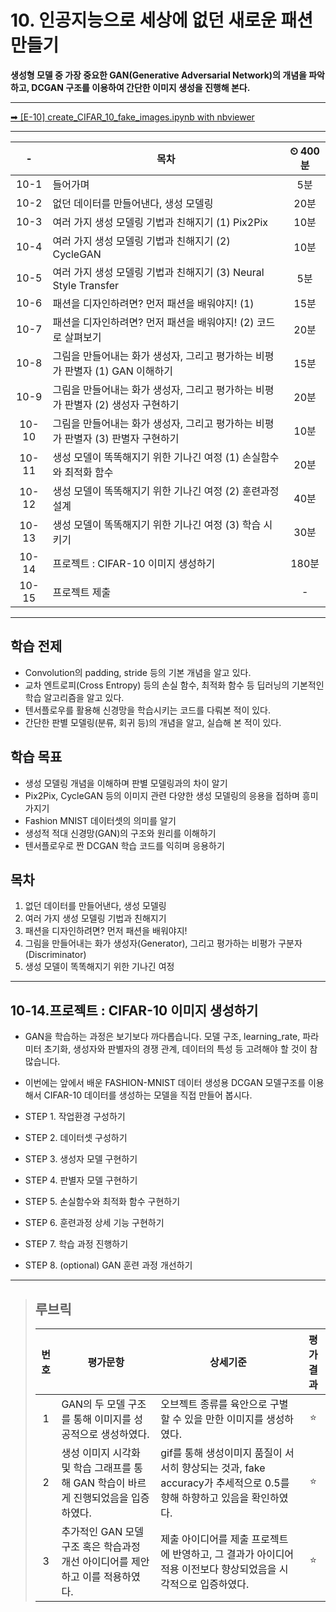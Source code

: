# 10. 인공지능으로 세상에 없던 새로운 패션 만들기

**생성형 모델 중 가장 중요한 GAN(Generative Adversarial Network)의 개념을 파악하고, DCGAN 구조를 이용하여 간단한 이미지 생성을 진행해 본다.**

---

[➡ [E-10] create_CIFAR_10_fake_images.ipynb with nbviewer](https://nbviewer.org/github/HRPzz/AIFFEL/blob/main/EXPLORATION/Node_10/%5BE-10%5D%20create_CIFAR_10_fake_images.ipynb)

---

|-|목차|⏲ 400분|
|:---:|---|:---:|
|10-1| 들어가며 | 5분|
|10-2| 없던 데이터를 만들어낸다, 생성 모델링 | 20분|
|10-3| 여러 가지 생성 모델링 기법과 친해지기 (1) Pix2Pix | 10분|
|10-4| 여러 가지 생성 모델링 기법과 친해지기 (2) CycleGAN | 10분|
|10-5| 여러 가지 생성 모델링 기법과 친해지기 (3) Neural Style Transfer | 5분|
|10-6| 패션을 디자인하려면? 먼저 패션을 배워야지! (1) | 15분|
|10-7| 패션을 디자인하려면? 먼저 패션을 배워야지! (2) 코드로 살펴보기 | 20분|
|10-8| 그림을 만들어내는 화가 생성자, 그리고 평가하는 비평가 판별자 (1) GAN 이해하기 | 15분|
|10-9| 그림을 만들어내는 화가 생성자, 그리고 평가하는 비평가 판별자 (2) 생성자 구현하기 | 20분|
|10-10| 그림을 만들어내는 화가 생성자, 그리고 평가하는 비평가 판별자 (3) 판별자 구현하기 | 10분|
|10-11| 생성 모델이 똑똑해지기 위한 기나긴 여정 (1) 손실함수와 최적화 함수 | 20분|
|10-12| 생성 모델이 똑똑해지기 위한 기나긴 여정 (2) 훈련과정 설계 | 40분|
|10-13| 생성 모델이 똑똑해지기 위한 기나긴 여정 (3) 학습 시키기 | 30분|
|10-14| 프로젝트 : CIFAR-10 이미지 생성하기 | 180분|
|10-15| 프로젝트 제출|-|

---

## 학습 전제

- Convolution의 padding, stride 등의 기본 개념을 알고 있다.
- 교차 엔트로피(Cross Entropy) 등의 손실 함수, 최적화 함수 등 딥러닝의 기본적인 학습 알고리즘을 알고 있다.
- 텐서플로우를 활용해 신경망을 학습시키는 코드를 다뤄본 적이 있다.
- 간단한 판별 모델링(분류, 회귀 등)의 개념을 알고, 실습해 본 적이 있다.

## 학습 목표

- 생성 모델링 개념을 이해하며 판별 모델링과의 차이 알기
- Pix2Pix, CycleGAN 등의 이미지 관련 다양한 생성 모델링의 응용을 접하며 흥미 가지기
- Fashion MNIST 데이터셋의 의미를 알기
- 생성적 적대 신경망(GAN)의 구조와 원리를 이해하기
- 텐서플로우로 짠 DCGAN 학습 코드를 익히며 응용하기

## 목차

1. 없던 데이터를 만들어낸다, 생성 모델링
2. 여러 가지 생성 모델링 기법과 친해지기
3. 패션을 디자인하려면? 먼저 패션을 배워야지!
4. 그림을 만들어내는 화가 생성자(Generator), 그리고 평가하는 비평가 구분자(Discriminator)
5. 생성 모델이 똑똑해지기 위한 기나긴 여정

---

## 10-14.프로젝트 : CIFAR-10 이미지 생성하기

- GAN을 학습하는 과정은 보기보다 까다롭습니다. 모델 구조, learning_rate, 파라미터 초기화, 생성자와 판별자의 경쟁 관계, 데이터의 특성 등 고려해야 할 것이 참 많습니다.
- 이번에는 앞에서 배운 FASHION-MNIST 데이터 생성용 DCGAN 모델구조를 이용해서 CIFAR-10 데이터를 생성하는 모델을 직접 만들어 봅시다.

- STEP 1. 작업환경 구성하기
- STEP 2. 데이터셋 구성하기
- STEP 3. 생성자 모델 구현하기
- STEP 4. 판별자 모델 구현하기
- STEP 5. 손실함수와 최적화 함수 구현하기
- STEP 6. 훈련과정 상세 기능 구현하기
- STEP 7. 학습 과정 진행하기
- STEP 8. (optional) GAN 훈련 과정 개선하기

---

>## **루브릭**
>
>|번호|평가문항|상세기준|평가결과|
>|:---:|---|---|:---:|
>|1|GAN의 두 모델 구조를 통해 이미지를 성공적으로 생성하였다.|오브젝트 종류를 육안으로 구별할 수 있을 만한 이미지를 생성하였다.|⭐|
>|2|생성 이미지 시각화 및 학습 그래프를 통해 GAN 학습이 바르게 진행되었음을 입증하였다.|gif를 통해 생성이미지 품질이 서서히 향상되는 것과, fake accuracy가 추세적으로 0.5를 향해 하향하고 있음을 확인하였다.|⭐|
>|3|추가적인 GAN 모델구조 혹은 학습과정 개선 아이디어를 제안하고 이를 적용하였다.|제출 아이디어를 제출 프로젝트에 반영하고, 그 결과가 아이디어 적용 이전보다 향상되었음을 시각적으로 입증하였다.|⭐|
